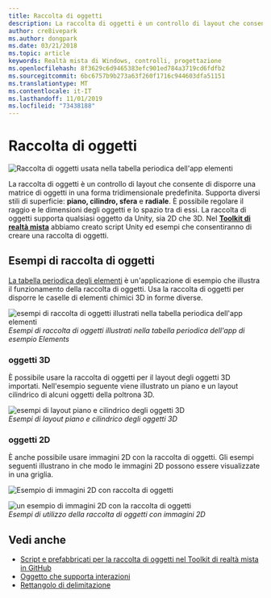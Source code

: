 ```yaml
---
title: Raccolta di oggetti
description: La raccolta di oggetti è un controllo di layout che consente di disporre una matrice di oggetti in una forma tridimensionale predefinita.
author: cre8ivepark
ms.author: dongpark
ms.date: 03/21/2018
ms.topic: article
keywords: Realtà mista di Windows, controlli, progettazione
ms.openlocfilehash: 8f3629c6d9465383efc901ed784a3719cd6fdfb2
ms.sourcegitcommit: 6bc6757b9b273a63f260f1716c944603dfa51151
ms.translationtype: MT
ms.contentlocale: it-IT
ms.lasthandoff: 11/01/2019
ms.locfileid: "73438188"
---
```

# <a name="object-collection"></a>Raccolta di oggetti

![Raccolta di oggetti usata nella tabella periodica dell'app elementi](images/640px-objectcollection-hero-640px.jpg)<br>


La raccolta di oggetti è un controllo di layout che consente di disporre una matrice di oggetti in una forma tridimensionale predefinita. Supporta diversi stili di superficie: **piano, cilindro, sfera** e **radiale**. È possibile regolare il raggio e le dimensioni degli oggetti e lo spazio tra di essi. La raccolta di oggetti supporta qualsiasi oggetto da Unity, sia 2D che 3D. Nel **[Toolkit di realtà mista](https://microsoft.github.io/MixedRealityToolkit-Unity/Documentation/README_ObjectCollection.html)** abbiamo creato script Unity ed esempi che consentiranno di creare una raccolta di oggetti.


## <a name="object-collection-examples"></a>Esempi di raccolta di oggetti

[La tabella periodica degli elementi](periodic-table-of-the-elements.md) è un'applicazione di esempio che illustra il funzionamento della raccolta di oggetti. Usa la raccolta di oggetti per disporre le caselle di elementi chimici 3D in forme diverse.

![esempi di raccolta di oggetti illustrati nella tabella periodica dell'app elementi](images/periodictable-collections-1000px.jpg)<br>
*Esempi di raccolta di oggetti illustrati nella tabella periodica dell'app di esempio Elements*

### <a name="3d-objects"></a>oggetti 3D

È possibile usare la raccolta di oggetti per il layout degli oggetti 3D importati. Nell'esempio seguente viene illustrato un piano e un layout cilindrico di alcuni oggetti della poltrona 3D.

![esempi di layout piano e cilindrico degli oggetti 3D](images/objectcollection-3dobjects-1000px.jpg)<br>
*Esempi di layout piano e cilindrico degli oggetti 3D*

### <a name="2d-objects"></a>oggetti 2D

È anche possibile usare immagini 2D con la raccolta di oggetti. Gli esempi seguenti illustrano in che modo le immagini 2D possono essere visualizzate in una griglia.

![Esempio di immagini 2D con raccolta di oggetti](images/940px-layout-3dobjects-3.jpg)

![un esempio di immagini 2D con la raccolta di oggetti](images/940px-layout-2dimages.jpg)<br>
*Esempi di utilizzo della raccolta di oggetti con immagini 2D*

## <a name="see-also"></a>Vedi anche
* [Script e prefabbricati per la raccolta di oggetti nel Toolkit di realtà mista in GitHub](https://github.com/microsoft/MixedRealityToolkit-Unity/blob/mrtk_release/Documentation/README_ObjectCollection.md)
* [Oggetto che supporta interazioni](interactable-object.md)
* [Rettangolo di delimitazione](app-bar-and-bounding-box.md)
